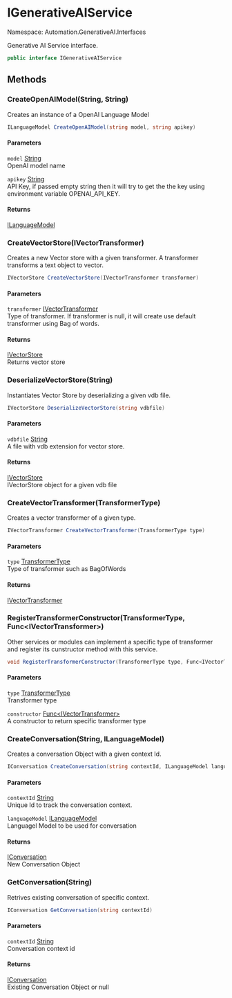 # IGenerativeAIService

Namespace: Automation.GenerativeAI.Interfaces

Generative AI Service interface.

```csharp
public interface IGenerativeAIService
```

## Methods

### **CreateOpenAIModel(String, String)**

Creates an instance of a OpenAI Language Model

```csharp
ILanguageModel CreateOpenAIModel(string model, string apikey)
```

#### Parameters

`model` [String](https://docs.microsoft.com/en-us/dotnet/api/system.string)<br>
OpenAI model name

`apikey` [String](https://docs.microsoft.com/en-us/dotnet/api/system.string)<br>
API Key, if passed empty string then it will try to get the
 the key using environment variable OPENAI_API_KEY.

#### Returns

[ILanguageModel](./automation.generativeai.interfaces.ilanguagemodel.md)<br>

### **CreateVectorStore(IVectorTransformer)**

Creates a new Vector store with a given transformer. A transformer transforms a text object
 to vector.

```csharp
IVectorStore CreateVectorStore(IVectorTransformer transformer)
```

#### Parameters

`transformer` [IVectorTransformer](./automation.generativeai.interfaces.ivectortransformer.md)<br>
Type of transformer. If transformer is null, it will create use default
 transformer using Bag of words.

#### Returns

[IVectorStore](./automation.generativeai.interfaces.ivectorstore.md)<br>
Returns vector store

### **DeserializeVectorStore(String)**

Instantiates Vector Store by deserializing a given vdb file.

```csharp
IVectorStore DeserializeVectorStore(string vdbfile)
```

#### Parameters

`vdbfile` [String](https://docs.microsoft.com/en-us/dotnet/api/system.string)<br>
A file with vdb extension for vector store.

#### Returns

[IVectorStore](./automation.generativeai.interfaces.ivectorstore.md)<br>
IVectorStore object for a given vdb file

### **CreateVectorTransformer(TransformerType)**

Creates a vector transformer of a given type.

```csharp
IVectorTransformer CreateVectorTransformer(TransformerType type)
```

#### Parameters

`type` [TransformerType](./automation.generativeai.interfaces.transformertype.md)<br>
Type of transformer such as BagOfWords

#### Returns

[IVectorTransformer](./automation.generativeai.interfaces.ivectortransformer.md)<br>

### **RegisterTransformerConstructor(TransformerType, Func&lt;IVectorTransformer&gt;)**

Other services or modules can implement a specific type of transformer and register
 its cunstructor method with this service.

```csharp
void RegisterTransformerConstructor(TransformerType type, Func<IVectorTransformer> constructor)
```

#### Parameters

`type` [TransformerType](./automation.generativeai.interfaces.transformertype.md)<br>
Transformer type

`constructor` [Func&lt;IVectorTransformer&gt;](https://docs.microsoft.com/en-us/dotnet/api/system.func-1)<br>
A constructor to return specific transformer type

### **CreateConversation(String, ILanguageModel)**

Creates a conversation Object with a given context Id.

```csharp
IConversation CreateConversation(string contextId, ILanguageModel languageModel)
```

#### Parameters

`contextId` [String](https://docs.microsoft.com/en-us/dotnet/api/system.string)<br>
Unique Id to track the conversation context.

`languageModel` [ILanguageModel](./automation.generativeai.interfaces.ilanguagemodel.md)<br>
Languagel Model to be used for conversation

#### Returns

[IConversation](./automation.generativeai.interfaces.iconversation.md)<br>
New Conversation Object

### **GetConversation(String)**

Retrives existing conversation of specific context.

```csharp
IConversation GetConversation(string contextId)
```

#### Parameters

`contextId` [String](https://docs.microsoft.com/en-us/dotnet/api/system.string)<br>
Conversation context id

#### Returns

[IConversation](./automation.generativeai.interfaces.iconversation.md)<br>
Existing Conversation Object or null

